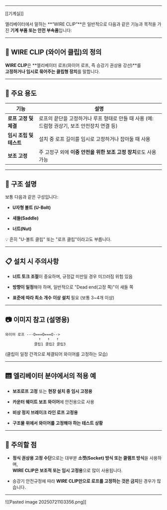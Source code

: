 
---
[[기계실]]

엘리베이터에서 말하는 **“WIRE CLIP”**은 일반적으로 다음과 같은 기능과 목적을 가진 **기계 부품 또는 안전 부속품**입니다:

---

## 🧷 WIRE CLIP (와이어 클립)의 정의

**WIRE CLIP**은 **엘리베이터 로프(와이어 로프, 즉 승강기 권상용 강선)**를  
**고정하거나 임시로 묶어주는 클립형 장치**를 말합니다.

---

## 🔧 주요 용도

| 기능              | 설명                                                      |
| --------------- | ------------------------------------------------------- |
| **로프 고정 및 체결**  | 로프의 끝단을 고정하거나 루프 형태로 만들 때 사용 (예: 드럼형 권상기, 보조 안전장치 연결 등) |
| **임시 조립 및 테스트** | 설치 중 로프 길이를 임시로 고정하거나 잡아둘 때 사용                          |
| **보조 고정**       | 주 고정구 외에 **이중 안전을 위한 보조 고정 장치**로도 사용 가능                 |

---

## 📎 구조 설명

보통 다음과 같은 구성입니다:

- **U자형 볼트 (U-Bolt)**
    
- **새들(Saddle)**
    
- **너트(Nut)**
    

💡 흔히 "U-볼트 클립" 또는 "로프 클립"이라고도 부릅니다.

---

## 📋 설치 시 주의사항

- **너트 토크 조절**이 중요하며, 규정값 미만일 경우 미끄러짐 위험 있음
    
- **방향이 일정**해야 하며, 일반적으로 "Dead end(고정 쪽)"이 새들 쪽
    
- **표준에 따라 최소 개수 이상 설치** 필요 (보통 3~4개 이상)
    

---

## 📷 이미지 참고 (설명용)

```text
와이어 로프 ---O===O===O-->
               ↑   ↑   ↑
             클립1 클립2 클립3
```

(클립이 일정 간격으로 체결되어 와이어를 고정하는 모습)

---

## 🛗 엘리베이터 분야에서의 적용 예

- **보조로프 고정** 또는 **현장 설치 중 임시 고정용**
    
- **카운터 웨이트 보조 와이어**에 안전용으로 사용
    
- **비상 정지 브레이크 라인 로프 고정용**
    
- **구조물 위에서 와이어를 고정해야 하는 테스트 상황**
    

---

## 🚫 주의할 점

- **정식 권상용 고정 수단**으로는 대부분 **소켓(Socket) 방식 또는 클램프 방식**을 사용하며,  
    **WIRE CLIP은 보조적 또는 임시 고정용**으로 많이 사용됩니다.
    
- 승강기 안전규정에 따라 **WIRE CLIP만으로 로프를 고정하는 것은 금지**된 경우가 많습니다.
    

---


![[Pasted image 20250721103356.png]]